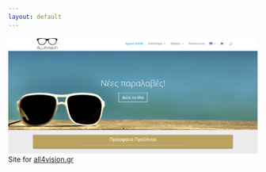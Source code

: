 ```yaml
---
layout: default
---
```

<img src="/images/fulls/all4vision.png" class="fit image"> Site for <a href="http://all4vision.com/el/" target="_blank">all4vision.gr</a>
